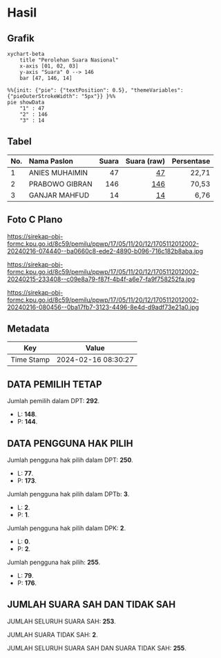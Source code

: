 # Hasil

## Grafik

```mermaid
xychart-beta
    title "Perolehan Suara Nasional"
    x-axis [01, 02, 03]
    y-axis "Suara" 0 --> 146
    bar [47, 146, 14]
```

```mermaid
%%{init: {"pie": {"textPosition": 0.5}, "themeVariables": {"pieOuterStrokeWidth": "5px"}} }%%
pie showData
    "1" : 47
    "2" : 146
    "3" : 14
```

## Tabel

| No. | Nama Paslon    | Suara | Suara (raw) | Persentase |
|:--- |:-------------- | -----:| -----------:| ----------:|
| 1   | ANIES MUHAIMIN | 47    | [47][p-1]   | 22,71      |
| 2   | PRABOWO GIBRAN | 146   | [146][p-2]  | 70,53      |
| 3   | GANJAR MAHFUD  | 14    | [14][p-3]   | 6,76       |


[p-1]: https://github.com/gigit-pemilu/pemilu-2024/blob/main/pilpres/hitung-suara/sub/17-bengkulu/sub/05-seluma/sub/11-seluma-selatan/sub/2012-padang-merbau/sub/002-tps/sub/paslon-1.txt
[p-2]: https://github.com/gigit-pemilu/pemilu-2024/blob/main/pilpres/hitung-suara/sub/17-bengkulu/sub/05-seluma/sub/11-seluma-selatan/sub/2012-padang-merbau/sub/002-tps/sub/paslon-2.txt
[p-3]: https://github.com/gigit-pemilu/pemilu-2024/blob/main/pilpres/hitung-suara/sub/17-bengkulu/sub/05-seluma/sub/11-seluma-selatan/sub/2012-padang-merbau/sub/002-tps/sub/paslon-3.txt

## Foto C Plano

https://sirekap-obj-formc.kpu.go.id/8c59/pemilu/ppwp/17/05/11/20/12/1705112012002-20240216-074440--ba0660c8-ede2-4890-b096-716c182b8aba.jpg

https://sirekap-obj-formc.kpu.go.id/8c59/pemilu/ppwp/17/05/11/20/12/1705112012002-20240215-233408--c09e8a79-f87f-4b4f-a6e7-fa9f758252fa.jpg

https://sirekap-obj-formc.kpu.go.id/8c59/pemilu/ppwp/17/05/11/20/12/1705112012002-20240216-080456--0ba17fb7-3123-4496-8e4d-d9adf73e21a0.jpg


## Metadata

| Key        | Value               |
| ---------- | ------------------- |
| Time Stamp | 2024-02-16 08:30:27 |


## DATA PEMILIH TETAP

Jumlah pemilih dalam DPT: **292**.
 * L: **148**.
 * P: **144**.

## DATA PENGGUNA HAK PILIH

Jumlah pengguna hak pilih dalam DPT: **250**.
 * L: **77**.
 * P: **173**.

Jumlah pengguna hak pilih dalam DPTb: **3**.
 * L: **2**.
 * P: **1**.

Jumlah pengguna hak pilih dalam DPK: **2**.
 * L: **0**.
 * P: **2**.

Jumlah pengguna hak pilih: **255**.
 * L: **79**.
 * P: **176**.

## JUMLAH SUARA SAH DAN TIDAK SAH

JUMLAH SELURUH SUARA SAH: **253**.

JUMLAH SUARA TIDAK SAH: **2**.

JUMLAH SELURUH SUARA SAH DAN SUARA TIDAK SAH: **255**.


